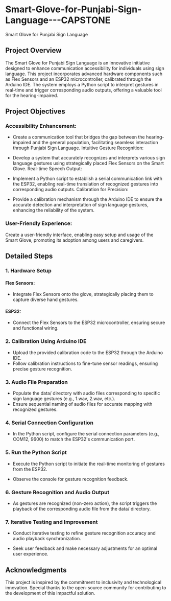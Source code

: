 # Smart-Glove-for-Punjabi-Sign-Language---CAPSTONE

Smart Glove for Punjabi Sign Language

## Project Overview
The Smart Glove for Punjabi Sign Language is an innovative initiative designed to enhance communication accessibility for individuals using sign language. This project incorporates advanced hardware components such as Flex Sensors and an ESP32 microcontroller, calibrated through the Arduino IDE. The system employs a Python script to interpret gestures in real-time and trigger corresponding audio outputs, offering a valuable tool for the hearing-impaired.

## Project Objectives
### Accessibility Enhancement:

- Create a communication tool that bridges the gap between the hearing-impaired and the general population, facilitating seamless interaction through Punjabi Sign Language.
Intuitive Gesture Recognition:

- Develop a system that accurately recognizes and interprets various sign language gestures using strategically placed Flex Sensors on the Smart Glove.
Real-time Speech Output:

- Implement a Python script to establish a serial communication link with the ESP32, enabling real-time translation of recognized gestures into corresponding audio outputs.
Calibration for Precision:

- Provide a calibration mechanism through the Arduino IDE to ensure the accurate detection and interpretation of sign language gestures, enhancing the reliability of the system.

### User-Friendly Experience:

Create a user-friendly interface, enabling easy setup and usage of the Smart Glove, promoting its adoption among users and caregivers.

## Detailed Steps
### 1. Hardware Setup

#### Flex Sensors:
- Integrate Flex Sensors onto the glove, strategically placing them to capture diverse hand gestures.
#### ESP32:
- Connect the Flex Sensors to the ESP32 microcontroller, ensuring secure and functional wiring.

### 2. Calibration Using Arduino IDE

- Upload the provided calibration code to the ESP32 through the Arduino IDE.
- Follow calibration instructions to fine-tune sensor readings, ensuring precise gesture recognition.

### 3. Audio File Preparation
   
- Populate the data/ directory with audio files corresponding to specific sign language gestures (e.g., 1.wav, 2.wav, etc.).
- Ensure sequential naming of audio files for accurate mapping with recognized gestures.

### 4. Serial Connection Configuration
   
- In the Python script, configure the serial connection parameters (e.g., COM12, 9600) to match the ESP32's communication port.

### 5. Run the Python Script
   
- Execute the Python script to initiate the real-time monitoring of gestures from the ESP32.

- Observe the console for gesture recognition feedback.

### 6. Gesture Recognition and Audio Output
   
- As gestures are recognized (non-zero action), the script triggers the playback of the corresponding audio file from the data/ directory.

### 7. Iterative Testing and Improvement
   
- Conduct iterative testing to refine gesture recognition accuracy and audio playback synchronization.

- Seek user feedback and make necessary adjustments for an optimal user experience.

## Acknowledgments
This project is inspired by the commitment to inclusivity and technological innovation. Special thanks to the open-source community for contributing to the development of this impactful solution.
